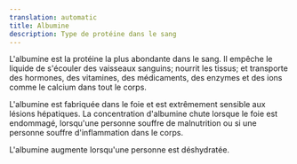 ```yaml
---
translation: automatic
title: Albumine
description: Type de protéine dans le sang
---
```


L'albumine est la protéine la plus abondante dans le sang. Il empêche le liquide de s'écouler des vaisseaux sanguins; nourrit les tissus; et transporte des hormones, des vitamines, des médicaments, des enzymes et des ions comme le calcium dans tout le corps.

L'albumine est fabriquée dans le foie et est extrêmement sensible aux lésions hépatiques. La concentration d'albumine chute lorsque le foie est endommagé, lorsqu'une personne souffre de malnutrition ou si une personne souffre d'inflammation dans le corps.

L'albumine augmente lorsqu'une personne est déshydratée.
